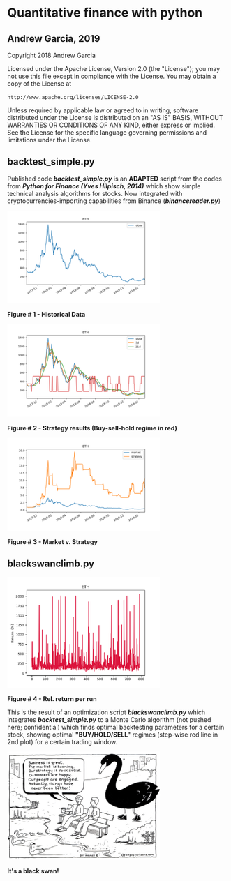 # Quantitative finance with python
## Andrew Garcia, 2019

Copyright 2018 Andrew Garcia

Licensed under the Apache License, Version 2.0 (the "License");
you may not use this file except in compliance with the License.
You may obtain a copy of the License at

    http://www.apache.org/licenses/LICENSE-2.0

Unless required by applicable law or agreed to in writing, software
distributed under the License is distributed on an "AS IS" BASIS,
WITHOUT WARRANTIES OR CONDITIONS OF ANY KIND, either express or implied.
See the License for the specific language governing permissions and
limitations under the License.

## backtest_simple.py

Published code _**backtest_simple.py**_ is an **ADAPTED** script from the codes from _**Python for Finance (Yves Hilpisch, 2014)**_ which show simple technical analysis algorithms for stocks. Now integrated with cryptocurrencies-importing capabilities from Binance (_**binancereader.py**_)

<img src="Figure_1.png" alt="drawing" width="350"/>

**Figure # 1 -  Historical Data**

<img src="Figure_2.png" alt="drawing" width="350"/>

**Figure # 2 - Strategy results (Buy-sell-hold regime in red)**

<img src="Figure_3.png" alt="drawing" width="350"/>

**Figure # 3 - Market v. Strategy**

## blackswanclimb.py

<img src="Figure_4.png" alt="drawing" width="350"/>

**Figure # 4 - Rel. return per run**

This is the result of an optimization script _**blackswanclimb.py**_ which integrates _**backtest_simple.py**_ to a Monte Carlo algorithm (not pushed here; confidential) which finds optimal backtesting parameters for a certain stock, showing optimal **"BUY/HOLD/SELL"** regimes (step-wise red line in 2nd plot) for a certain trading window.


<img src="black_swan.jpg" alt="drawing" width="350"/>

**It's a black swan!**
